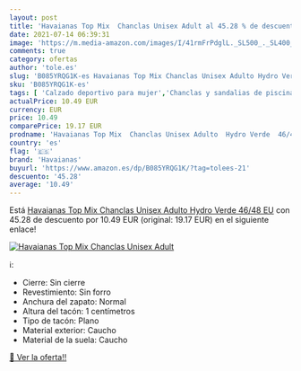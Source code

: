 ```yaml
---
layout: post
title: 'Havaianas Top Mix  Chanclas Unisex Adult al 45.28 % de descuento'
date: 2021-07-14 06:39:31
image: 'https://m.media-amazon.com/images/I/41rmFrPdglL._SL500_._SL400_.jpg'
comments: true
category: ofertas
author: 'tole.es'
slug: 'B085YRQG1K-es Havaianas Top Mix Chanclas Unisex Adulto Hydro Verde 46/48 EU'
sku: 'B085YRQG1K-es'
tags: [ 'Calzado deportivo para mujer','Chanclas y sandalias de piscina para mujer','Sandalias de dedo para mujer','Sandalias y palas de mujer','Zapatillas y calzado deportivo para mujer','Zapatos','Zapatos para mujer','Zapatos y complementos','chanclas','havaianas', ]
actualPrice: 10.49 EUR
currency: EUR
price: 10.49
comparePrice: 19.17 EUR
prodname: 'Havaianas Top Mix  Chanclas Unisex Adulto  Hydro Verde  46/48 EU'
country: 'es'
flag: '🇪🇸'
brand: 'Havaianas'
buyurl: 'https://www.amazon.es/dp/B085YRQG1K/?tag=tolees-21'
descuento: '45.28'
average: '10.49'
---
```


Está [Havaianas Top Mix  Chanclas Unisex Adulto  Hydro Verde  46/48 EU](https://www.amazon.es/dp/B085YRQG1K/?tag=tolees-21) con 45.28 de descuento por 10.49 EUR (original: 19.17 EUR) en el siguiente enlace!

[![Havaianas Top Mix  Chanclas Unisex Adult](https://m.media-amazon.com/images/I/41rmFrPdglL._SL500_._SL400_.jpg)](https://www.amazon.es/dp/B085YRQG1K/?tag=tolees-21)

ℹ️:

- Cierre: Sin cierre
- Revestimiento: Sin forro
- Anchura del zapato: Normal
- Altura del tacón: 1 centímetros
- Tipo de tacón: Plano
- Material exterior: Caucho
- Material de la suela: Caucho

[🛒 Ver la oferta!!](https://www.amazon.es/dp/B085YRQG1K/?tag=tolees-21)
